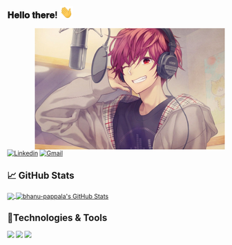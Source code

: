 ## 𝐇𝐞𝐥𝐥𝐨 𝐭𝐡𝐞𝐫𝐞! <img src="https://raw.githubusercontent.com/ABSphreak/ABSphreak/master/gifs/Hi.gif" width="30px">

<img align='right' src='./photos/2095874.jpg' width='440"'>


<!-- Your badges -->
[![Linkedin](https://img.shields.io/badge/-BhanuTeja-blue?style=flat&logo=Linkedin&logoColor=white)](https://www.linkedin.com/in/bhanutejap/)
[![Gmail](https://img.shields.io/badge/-BhanuTeja-c14438?style=flat&logo=Gmail&logoColor=white)](mailto:p.bhanuteja.pappala@gmail.com)


<!--
**bhanu-pappala/bhanu-pappala** is a ✨ _special_ ✨ repository because its `README.md` (this file) appears on your GitHub profile.

Here are some ideas to get you started:

- 🔭 I’m currently working on ...
- 🌱 I’m currently learning ...
- 👯 I’m looking to collaborate on ...
- 🤔 I’m looking for help with ...
- 💬 Ask me about ...
- 📫 How to reach me: ...
- 😄 Pronouns: ...
- ⚡ Fun fact: ...
-->

<!-- [![Bhanu's GitHub stats](https://github-readme-stats.vercel.app/api?username=bhanu-pappala&show_icons=true&theme=gruvbox&layout=compact)](https://github.com/bhanu-pappala)
[![Top Langs](https://github-readme-stats.vercel.app/api/top-langs/?username=bhanu-pappala&layout=compact&theme=dark)](https://github.com/bhanu-pappala)
-->

## &#x1f4c8; GitHub Stats

<a href="https://github.com/bhanu-pappala/bhanu-pappala">
  <img align="center" src="https://github-readme-stats.vercel.app/api/top-langs/?username=bhanu-pappala&hide=java,html,tex&title_color=ffffff&text_color=c9cacc&icon_color=2bbc8a&bg_color=1d1f21&langs_count=3" />
</a>
<a href="https://github.com/bhanu-pappala/bhanu-pappala">
  <img align="center" src="https://github-readme-stats.vercel.app/api?username=bhanu-pappala&show_icons=true&line_height=27&count_private=true&title_color=ffffff&text_color=c9cacc&icon_color=2bbc8a&bg_color=1d1f21" alt="bhanu-pappala's GitHub Stats" />
</a>


## 🔧Technologies & Tools

![](https://img.shields.io/badge/Code-Python-informational?style=flat&logo=python&logoColor=white&color=2bbc8a)
![](https://img.shields.io/badge/Database-MYSQL-informational?style=flat&logo=mysql&logoColor=white&color=2bbc8a)
![](https://komarev.com/ghpvc/?username=bhanu-pappala)

